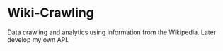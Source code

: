 # Wiki-Crawling
Data crawling and analytics using information from the Wikipedia. Later develop my own API.
